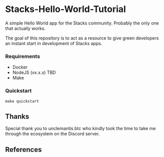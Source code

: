 # Stacks-Hello-World-Tutorial

A simple Hello World app for the Stacks community. Probably the only one that actually works.

The goal of this repository is to act as a resource to give green developers an instant 
start in development of Stacks apps.

### Requirements

- Docker
- NodeJS (vx.x.x) TBD
- Make

### Quickstart

```
make quickstart
```



## Thanks

Special thank you to unclemantis.btc who kindly took the time to take me through the ecosystem on the Discord server.


## References

